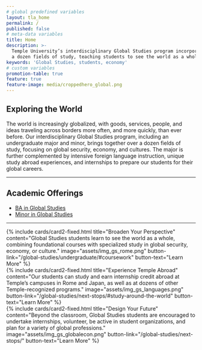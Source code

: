 ```yaml
---
# global predefined variables
layout: tla_home
permalink: /
published: false
# meta-data variables
title: Home
description: >-
  Temple University’s interdisciplinary Global Studies program incorporates over
  a dozen fields of study, teaching students to see the world as a whole.
keywords: 'Global Studies, students, economy'
# custom variables
promotion-table: true
feature: true 
feature-image: media/croppedhero_global.png
---
```

## Exploring the World
The world is increasingly globalized, with goods, services, people, and ideas traveling across borders more often, and more quickly, than ever before. Our interdisciplinary Global Studies program, including an undergraduate major and minor, brings together over a dozen fields of study, focusing on global security, economy, and cultures. The major is further complemented by intensive foreign language instruction, unique study abroad experiences, and internships to prepare our students for their global careers.

___

## Academic Offerings
- [BA in Global Studies](https://bulletin.temple.edu/undergraduate/liberal-arts/global-studies/ba-global-studies/)
- [Minor in Global Studies](https://bulletin.temple.edu/undergraduate/liberal-arts/global-studies/minor-global-studies/)

___

<div class="row row-wide">
  <div class="col m12 l4">{% include cards/card2-fixed.html
    title="Broaden Your Perspective"
    content="Global Studies students learn to see the world as a whole, combining foundational courses with specialized study in global security, economy, or culture."
    image="assets/img_gs_rome.png"
    button-link="/global-studies/undergraduate/#coursework"
    button-text="Learn More" %}
  </div>
  <div class="row row-wide">
    <div class="col m12 l4">{% include cards/card2-fixed.html
      title="Experience Temple Abroad"
      content="Our students can study and earn internship credit abroad at Temple’s campuses in Rome and Japan, as well as at dozens of other Temple-recognized programs."
      image="assets/img_gs_languages.png"
      button-link="/global-studies/next-stops/#study-around-the-world"
      button-text="Learn More" %}
    </div>
    <div class="row row-wide">
      <div class="col m12 l4">{% include cards/card2-fixed.html
        title="Design Your Future"
        content="Beyond the classroom, Global Studies students are encouraged to undertake internships, volunteer, be active in student organizations, and plan for a variety of global professions."
        image="assets/img_gs_globalecon.png"
        button-link="/global-studies/next-stops/"
        button-text="Learn More" %}
      </div>
    </div>
